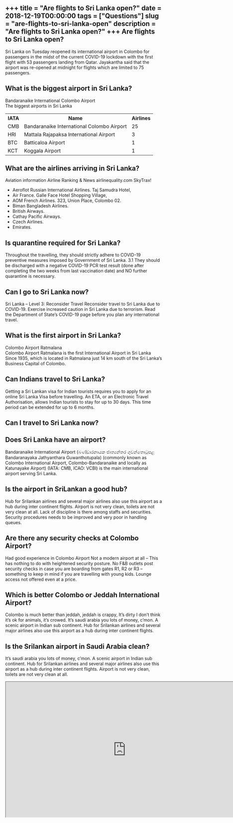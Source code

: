 +++
title = "Are flights to Sri Lanka open?"
date = 2018-12-19T00:00:00
tags = ["Questions"]
slug = "are-flights-to-sri-lanka-open"
description = "Are flights to Sri Lanka open?"
+++
Are flights to Sri Lanka open?
------------------------------

Sri Lanka on Tuesday reopened its international airport in Colombo for passengers in the midst of the current COVID-19 lockdown with the first flight with 53 passengers landing from Qatar. Jayakantha said that the airport was re-opened at midnight for flights which are limited to 75 passengers.

What is the biggest airport in Sri Lanka?
-----------------------------------------

Bandaranaike International Colombo Airport  
The biggest airports in Sri Lanka

<table><tr><th>IATA</th><th>Name</th><th>Airlines</th></tr><tr><td>CMB</td><td>Bandaranaike International Colombo Airport</td><td>25</td></tr><tr><td>HRI</td><td>Mattala Rajapaksa International Airport</td><td>3</td></tr><tr><td>BTC</td><td>Batticaloa Airport</td><td>1</td></tr><tr><td>KCT</td><td>Koggala Airport</td><td>1</td></tr></table>

What are the airlines arriving in Sri Lanka?
--------------------------------------------

Aviation information Airline Ranking &amp; News airlinequality.com SkyTrax!

- Aeroflot Russian International Airlines. Taj Samudra Hotel,
- Air France. Galle Face Hotel Shopping Village,
- AOM French Airlines. 323, Union Place, Colombo 02.
- Biman Bangladesh Airlines.
- British Airways.
- Cathay Pacific Airways.
- Czech Airlines.
- Emirates.

Is quarantine required for Sri Lanka?
-------------------------------------

Throughout the travelling, they should strictly adhere to COVID-19 preventive measures imposed by Government of Sri Lanka. 3.1 They should be discharged with a negative COVID-19 PCR test result (done after completing the two weeks from last vaccination date) and NO further quarantine is necessary.

Can I go to Sri Lanka now?
--------------------------

Sri Lanka – Level 3: Reconsider Travel Reconsider travel to Sri Lanka due to COVID-19. Exercise increased caution in Sri Lanka due to terrorism. Read the Department of State’s COVID-19 page before you plan any international travel.

What is the first airport in Sri Lanka?
---------------------------------------

Colombo Airport Ratmalana  
Colombo Airport Ratmalana is the first International Airport in Sri Lanka Since 1935, which is located in Ratmalana just 14 km south of the Sri Lanka’s Business Capital of Colombo.

Can Indians travel to Sri Lanka?
--------------------------------

Getting a Sri Lankan visa for Indian tourists requires you to apply for an online Sri Lanka Visa before travelling. An ETA, or an Electronic Travel Authorisation, allows Indian tourists to stay for up to 30 days. This time period can be extended for up to 6 months.

Can I travel to Sri Lanka now?
------------------------------

Does Sri Lanka have an airport?
-------------------------------

Bandaranaike International Airport (බණ්ඩාරනායක ජාත්‍යන්තර ගුවන්තොටුපළ Bandaranayaka Jathyanthara Guwanthotupala) (commonly known as Colombo International Airport, Colombo-Bandaranaike and locally as Katunayake Airport) (IATA: CMB, ICAO: VCBI) is the main international airport serving Sri Lanka.

Is the airport in SriLankan a good hub?
---------------------------------------

Hub for Srilankan airlines and several major airlines also use this airport as a hub during inter continent flights. Airport is not very clean, toilets are not very clean at all. Lack of discipline is there among staffs and securities. Security procedures needs to be improved and very poor in handling queues.

Are there any security checks at Colombo Airport?
-------------------------------------------------

Had good experience in Colombo Airport Not a modern airport at all – This has nothing to do with heightened security posture. No F&amp;B outlets post security checks in case you are boarding from gates R1, R2 or R3 – something to keep in mind if you are travelling with young kids. Lounge access not offered even at a price.

Which is better Colombo or Jeddah International Airport?
--------------------------------------------------------

Colombo is much better than jeddah, jeddah is crappy, It’s dirty I don’t think it’s ok for animals, it’s crowed. It’s saudi arabia you lots of money, c’mon. A scenic airport in Indian sub continent. Hub for Srilankan airlines and several major airlines also use this airport as a hub during inter continent flights.

Is the Srilankan airport in Saudi Arabia clean?
-----------------------------------------------

It’s saudi arabia you lots of money, c’mon. A scenic airport in Indian sub continent. Hub for Srilankan airlines and several major airlines also use this airport as a hub during inter continent flights. Airport is not very clean, toilets are not very clean at all.

<iframe allow="accelerometer; autoplay; clipboard-write; encrypted-media; gyroscope; picture-in-picture" allowfullscreen="" class="__youtube_prefs__  epyt-is-override  no-lazyload" data-no-lazy="1" data-origheight="433" data-origwidth="770" data-skipgform_ajax_framebjll="" height="433" id="_ytid_61475" loading="lazy" src="https://www.youtube.com/embed/u90rFxJRYf4?enablejsapi=1&autoplay=0&cc_load_policy=0&cc_lang_pref=&iv_load_policy=1&loop=0&modestbranding=0&rel=1&fs=1&playsinline=0&autohide=2&theme=dark&color=red&controls=1&" title="YouTube player" width="770"></iframe>